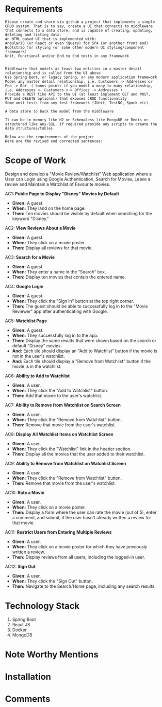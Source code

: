 # Requirements 

	Please create and share via github a project that implements a simple CRUD system. That is to say, create a UI that connects to middleware that connects to a data store, and is capable of creating, updating, deleting and listing data.
	An HTML based UI that is implemented with:
	AngularJS (or React or even jQuery) for SPA (or another front end)
	Bootstrap for styling (or some other modern UI styling/component framework)
	Unit, Functional and/or End to End tests in any framework
 

	Middleware that models at least two entities in a master detail relationship and is called from the UI above
	Use Spring Boot, or legacy Spring, or any modern application framework
	Model any master detail relationship, i.e. Customers -> Addresses or Foo -> Bar  ( bonus points if you model a many to many relationship, i.e. Addresses <- Customers <-> Offices -> Addresses )
	Provide a REST like API to the UI (at least implement GET and POST, PUT and DELETE optional) that exposes CRUD functionality
	Some unit tests from any test framework (JUnit, TestNG, Spock etc)
 
	A data store to back the model from the middleware

	It can be in memory like H2 or Schemaless like MongoDB or Redis or structured like any-SQL, if required provide any scripts to create the data structures/tables

	Below are the requirements of the project
	Here are the revised and corrected sentences:

# Scope of Work
Design and develop a "Movie Review/Watchlist" Web application where a User can Login using Google Authentication, Search for Movies, Leave a review and Maintain a Watchlist of Favourite movies.

AC1: **Public Page to Display "Disney" Movies by Default**
   - **Given:** A guest.
   - **When:** They land on the home page.
   - **Then:** Ten movies should be visible by default when searching for the keyword "Disney."

AC2: **View Reviews About a Movie**
   - **Given:** A guest.
   - **When:** They click on a movie poster.
   - **Then:** Display all reviews for that movie.

AC3: **Search for a Movie**
   - **Given:** A guest.
   - **When:** They enter a name in the "Search" box.
   - **Then:** Display ten movies that contain the entered name.

AC4: **Google Login**
   - **Given:** A guest.
   - **When:** They click the "Sign In" button at the top right corner.
   - **Then:** The guest should be able to successfully log in to the "Movie Reviewer" app after authenticating with Google.

AC5: **Watchlist Page**
   - **Given:** A guest.
   - **When:** They successfully log in to the app.
   - **Then:** Display the same results that were shown based on the search or default "Disney" movies.
   - **And:** Each tile should display an "Add to Watchlist" button if the movie is not in the user's watchlist.
   - **And:** Each tile should display a "Remove from Watchlist" button if the movie is in the watchlist.

AC6: **Ability to Add to Watchlist**
   - **Given:** A user.
   - **When:** They click the "Add to Watchlist" button.
   - **Then:** Add that movie to the user's watchlist.

AC7: **Ability to Remove from Watchlist on Search Screen**
   - **Given:** A user.
   - **When:** They click the "Remove from Watchlist" button.
   - **Then:** Remove that movie from the user's watchlist.

AC8: **Display All Watchlist Items on Watchlist Screen**
   - **Given:** A user.
   - **When:** They click the "Watchlist" link in the header section.
   - **Then:** Display all the movies that the user added to their watchlist.

AC9: **Ability to Remove from Watchlist on Watchlist Screen**
   - **Given:** A user.
   - **When:** They click the "Remove from Watchlist" button.
   - **Then:** Remove that movie from the user's watchlist.

AC10: **Rate a Movie**
   - **Given:** A user.
   - **When:** They click on a movie poster.
   - **Then:** Display a form where the user can rate the movie (out of 5), enter a comment, and submit, if the user hasn't already written a review for that movie.

AC11: **Restrict Users from Entering Multiple Reviews**
   - **Given:** A user.
   - **When:** They click on a movie poster for which they have previously written a review.
   - **Then:** Display reviews from all users, including the logged-in user.

AC12: **Sign Out**
   - **Given:** A user.
   - **When:** They click the "Sign Out" button.
   - **Then:** Navigate to the Search/Home page, including any search results.

# Technology Stack
1. Spring Boot
2. React JS
3. Docker
4. MongoDB

# Note Worthy Mentions

# Installation

# Comments
